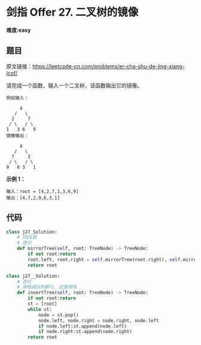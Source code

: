 # 剑指 Offer 27. 二叉树的镜像
**难度:easy**
## 题目
原文链接：https://leetcode-cn.com/problems/er-cha-shu-de-jing-xiang-lcof/

请完成一个函数，输入一个二叉树，该函数输出它的镜像。
```
例如输入：

     4
   /   \
  2     7
 / \   / \
1   3 6   9
镜像输出：

     4
   /   \
  7     2
 / \   / \
9   6 3   1
```
**示例 1：**
```
输入：root = [4,2,7,1,3,6,9]
输出：[4,7,2,9,6,3,1]
```

## 代码
```python
class j27_Solution:
    # 同26题
    # 递归
    def mirrorTree(self, root: TreeNode) -> TreeNode:
        if not root:return
        root.left, root.right = self.mirrorTree(root.right), self.mirrorTree(root.left)
        return root
```
```python
class j27__Solution:
    # 迭代
    # 用栈或队列都行, 这里用栈
    def invertTree(self, root: TreeNode) -> TreeNode:
        if not root:return
        st = [root]
        while st:
            node = st.pop()
            node.left, node.right = node.right, node.left
            if node.left:st.append(node.left)
            if node.right:st.append(node.right)
        return root
```
